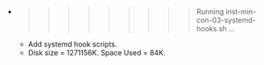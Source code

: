 * >>>>>>>>> Running inst-min-con-03-systemd-hooks.sh ...
  * Add systemd hook scripts.
  * Disk size = 1271156K. Space Used = 84K.
